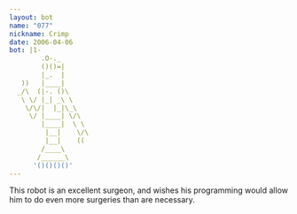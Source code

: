 ```yaml
---
layout: bot
name: "077"
nickname: Crimp
date: 2006-04-06
bot: |1-
        .O-._       
        ()()=|      
        |_.  |      
   ))   |____|      
  _/\  (|-. ()\     
   \ \/ |_| _\ \    
    \/\/|  |_|\_\   
     \/ |____| \/\  
        |____|  \ \ 
         |__|    \/\
         |__|    (( 
        /____\      
       /______\     
      '()()()()'    
---
```

This robot is an excellent surgeon, and wishes his programming would allow him to do even more surgeries than are necessary.